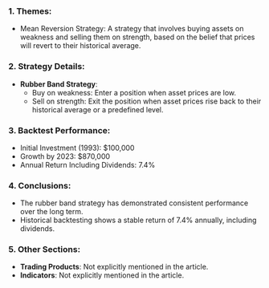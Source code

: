 ### 1. **Themes**:
- Mean Reversion Strategy: A strategy that involves buying assets on weakness and selling them on strength, based on the belief that prices will revert to their historical average.

### 2. **Strategy Details**:
- **Rubber Band Strategy**: 
  - Buy on weakness: Enter a position when asset prices are low.
  - Sell on strength: Exit the position when asset prices rise back to their historical average or a predefined level.

### 3. **Backtest Performance**:
- Initial Investment (1993): $100,000
- Growth by 2023: $870,000
- Annual Return Including Dividends: 7.4%

### 4. **Conclusions**:
- The rubber band strategy has demonstrated consistent performance over the long term.
- Historical backtesting shows a stable return of 7.4% annually, including dividends.

### 5. **Other Sections**:
- **Trading Products**: Not explicitly mentioned in the article.
- **Indicators**: Not explicitly mentioned in the article.
